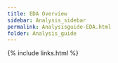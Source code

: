 ```yaml
---
title: EDA Overview
sidebar: Analysis_sidebar
permalink: Analysisguide-EDA.html
folder: Analysis_guide
---
```


<link rel="stylesheet" href="css/theme-purple.css">

{% include links.html %}
